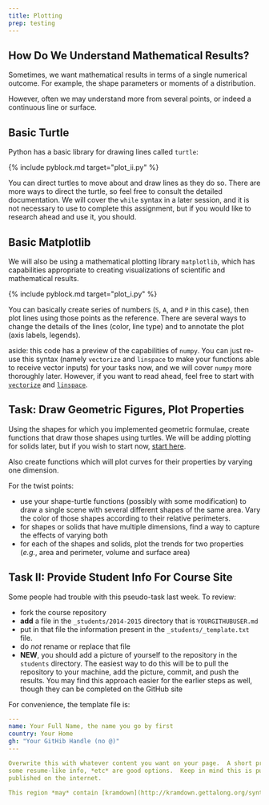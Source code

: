 ```yaml
---
title: Plotting
prep: testing
---
```


## How Do We Understand Mathematical Results?

Sometimes, we want mathematical results in terms of a single numerical
outcome.  For example, the shape parameters or moments of a distribution.

However, often we may understand more from several points, or indeed a
continuous line or surface.

## Basic Turtle

Python has a basic library for drawing lines called `turtle`:

{% include pyblock.md target="plot_ii.py" %}

You can direct turtles to move about and draw lines as they do so.  There are
more ways to direct the turtle, so feel free to consult the detailed documentation.
We will cover the `while` syntax in a later session, and it is not necessary to
use to complete this assignment, but if you would like to research ahead and use
it, you should.

## Basic Matplotlib

We will also be using a mathematical plotting library `matplotlib`, which has
capabilities appropriate to creating visualizations of scientific and
mathematical results.

{% include pyblock.md target="plot_i.py" %}

You can basically create series of numbers (`S`, `A`, and `P` in this case), then
plot lines using those points as the reference.  There are several ways to change
the details of the lines (color, line type) and to annotate the plot (axis labels,
legends).

aside: this code has a preview of the capabilities of `numpy`.  You can just re-use
this syntax (namely `vectorize` and `linspace` to make your functions able to receive vector inputs) for your tasks now, and
we will cover `numpy` more thoroughly later.  However, if you want to read ahead,
feel free to start with [`vectorize`](http://docs.scipy.org/doc/numpy/reference/generated/numpy.vectorize.html)
and [`linspace`](http://docs.scipy.org/doc/numpy/reference/generated/numpy.linspace.html).

## Task: Draw Geometric Figures, Plot Properties

Using the shapes for which you implemented geometric formulae, create
functions that draw those shapes using turtles.  We will be adding plotting for
solids later, but if you wish to start now, [start here](http://matplotlib.org/mpl_toolkits/mplot3d/tutorial.html).

Also create functions which will plot curves for their properties by varying one dimension.

For the twist points:

 - use your shape-turtle functions (possibly with some modification) to draw a single
 scene with several different shapes of the same area.  Vary the color of those
 shapes according to their relative perimeters.
 - for shapes or solids that have multiple dimensions, find a way to capture
 the effects of varying both
 - for each of the shapes and solids, plot the trends for two properties (*e.g.*, area
   and perimeter, volume and surface area)

## Task II: Provide Student Info For Course Site

Some people had trouble with this pseudo-task last week.  To review:

 - fork the course repository
 - **add** a file in the `_students/2014-2015` directory that is `YOURGITHUBUSER.md`
 - put in that file the information present in the `_students/_template.txt` file.
 - do *not* rename or replace that file
 - **NEW**, you should add a picture of yourself to the repository in the `students`
 directory.  The easiest way to do this will be to pull the repository to your
 machine, add the picture, commit, and push the results.  You may find this approach
 easier for the earlier steps as well, though they can be completed on the GitHub
 site

For convenience, the template file is:

~~~ yaml
---
name: Your Full Name, the name you go by first
country: Your Home
gh: "Your GitHib Handle (no @)"
---

Overwrite this with whatever content you want on your page.  A short professional blurb,
some resume-like info, *etc* are good options.  Keep in mind this is publicly
published on the internet.

This region *may* contain [kramdown](http://kramdown.gettalong.org/syntax.html) formated content.
~~~
